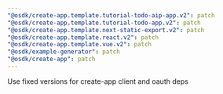 ```yaml
---
"@osdk/create-app.template.tutorial-todo-aip-app.v2": patch
"@osdk/create-app.template.tutorial-todo-app.v2": patch
"@osdk/create-app.template.next-static-export.v2": patch
"@osdk/create-app.template.react.v2": patch
"@osdk/create-app.template.vue.v2": patch
"@osdk/example-generator": patch
"@osdk/create-app": patch
---
```


Use fixed versions for create-app client and oauth deps
